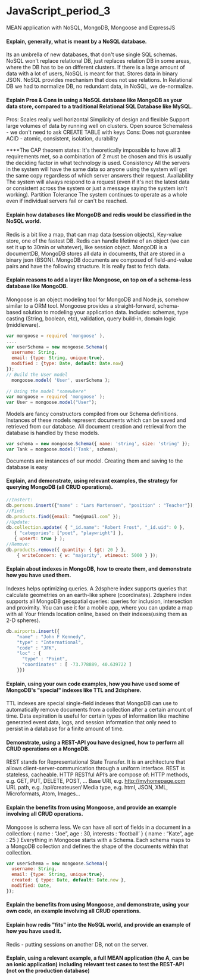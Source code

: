 # JavaScript_period_3
MEAN application with NoSQL, MongoDB, Mongoose and ExpressJS


#### Explain, generally, what is meant by a NoSQL database.
Its an umbrella of new databases, that don't use single SQL schemas. NoSQL won't replace relational DB, just replaces relation DB in some areas, where the DB has to be on different clusters. If there is a large amount of data with a lot of users, NoSQL is meant for that. Stores data in binary JSON.
NoSQL provides mechanism that does not use relations. In Relational DB we had to normalize DB, no redundant data, in NoSQL, we de-normalize.

#### Explain Pros & Cons in using a NoSQL database like MongoDB as your data store, compared to a traditional Relational SQL Database like MySQL.
Pros:
Scales really well horizontal
Simplicity of design and flexible
Support large volumes of data by running well on clusters.
Open source
Schemaless - we don't need to ask CREATE TABLE with keys
Cons:
Does not guarantee ACID - atomic, consistent, isolation, durability

****The CAP theorem states:
It's theoretically impossible to have all 3 requirements met, so a combination of 2 must be chosen and this is usually the deciding factor in what technology is used. 
Consistency
All the servers in the system will have the same data so anyone using the system will get the same copy regardless of which server answers their request.
Availability
The system will always respond to a request (even if it's not the latest data or consistent across the system or just a message saying the system isn't working).
Partition Tolerance
The system continues to operate as a whole even if individual servers fail or can't be reached.

#### Explain how databases like MongoDB and redis would be classified in the NoSQL world.
Redis is a bit like a map, that can map data (session objects), Key-value store, one of the fastest DB. Redis can handle lifetime of an object (we can set it up to 30min or whatever), like session object.
MongoDB is a documentDB, MongoDB stores all data in documents, that are stored in a binary json (BSON). MongoDB documents are composed of field-and-value pairs and have the following structure. It is really fast to fetch data.

#### Explain reasons to add a layer like Mongoose, on top on of a schema-less database like MongoDB.
Mongoose is an object modeling tool for MongoDB and Node.js, somehow similar to a ORM tool. Mongoose provides a straight-forward, schema-based solution to modeling your application data. Includes: schemas, type casting (String, boolean, etc), validation, query build-in, domain logic (middleware).
```javascript
var mongoose = require( 'mongoose' ),
....
var userSchema = new mongoose.Schema({
  username: String,
  email: {type: String, unique:true},
  modified : {type: Date, default: Date.now}
});
// Build the User model
  mongoose.model( 'User', userSchema );
           
// Using the model "somewhere"
var mongoose = require( 'mongoose' );
var User = mongoose.model("User");
```
Models are fancy constructors compiled from our Schema definitions. Instances of these models represent documents which can be saved and retrieved from our database. All document creation and retrieval from the database is handled by these models.
```javascript
var schema = new mongoose.Schema({ name: 'string', size: 'string' });
var Tank = mongoose.model('Tank', schema);
```
Documents are instances of our model. Creating them and saving to the database is easy

#### Explain, and demonstrate, using relevant examples, the strategy for querying MongoDB (all CRUD operations).
```javascript
//Instert:
db.persons.insert({"name" : "Lars Mortensen", "position" : "Teacher"});
//Find:
db.products.find({email: “me@gmail.com” });
//Update:
db.collection.update( { "_id.name": "Robert Frost", "_id.uid": 0 },
   { "categories": ["poet", "playwright"] },
   { upsert: true } );
//Remove:
db.products.remove({ quantity: { $gt: 20 } },
    { writeConcern: { w: "majority", wtimeout: 5000 } });
```
#### Explain about indexes in MongoDB, how to create them, and demonstrate how you have used them.
Indexes helps optimizing queries. A 2dsphere index supports queries that calculate geometries on an earth-like sphere (coordinates). 2dsphere index supports all MongoDB geospatial queries: queries for inclusion, intersection and proximity.
You can use it for a mobile app, where you can update a map with all Your friends location online, based on their indexes(using them as 2-D spheres).
```javascript
db.airports.insert({
    "name" : "John F Kennedy",
    "type" : "International",
    "code" : "JFK",
    "loc" : {
      "type" : "Point",
      "coordinates" : [ -73.778889, 40.639722 ]
    }})
```

#### Explain, using your own code examples, how you have used some of MongoDB's "special" indexes like TTL and 2dsphere.
TTL indexes are special single-field indexes that MongoDB can use to automatically remove documents from a collection after a certain amount of time.
Data expiration is useful for certain types of information like machine generated event data, logs, and session information that only need to persist in a database for a finite amount of time.

#### Demonstrate, using a REST-API you have designed, how to perform all CRUD operations on a MongoDB.
REST stands for Representational State Transfer. It is an architecture that allows client-server-communication through a uniform interface. REST is stateless, cacheable.
HTTP RESTful API’s are compose of:
HTTP methods, e.g. GET, PUT, DELETE, POST, …
Base URI, e.g. http://myhomepage.com
URL path, e.g. /api/createuser/
Media type, e.g. html, JSON, XML, Microformats, Atom, Images…


#### Explain the benefits from using Mongoose, and provide an example involving all CRUD operations.
Mongoose is schema less. We can have all sort of fields in a document in a collection:
{ name : “Joe”, age : 30, interests : ‘football’ }
{ name : “Kate”, age : 25 }
Everything in Mongoose starts with a Schema. Each schema maps to a MongoDB collection and defines the shape of the documents within that collection.
```javascript
var userSchema = new mongoose.Schema({
  username: String,
  email: {type: String, unique:true},
  created: { type: Date, default: Date.now },
  modified: Date,
});
```
#### Explain the benefits from using Mongoose, and demonstrate, using your own code, an example involving all CRUD operations.

#### Explain how redis "fits" into the NoSQL world, and provide an example of how you have used it.
Redis - putting sessions on another DB, not on the server.

#### Explain, using a relevant example, a full MEAN application (the A, can be an ionic application) including relevant test cases to test the REST-API (not on the production database)
